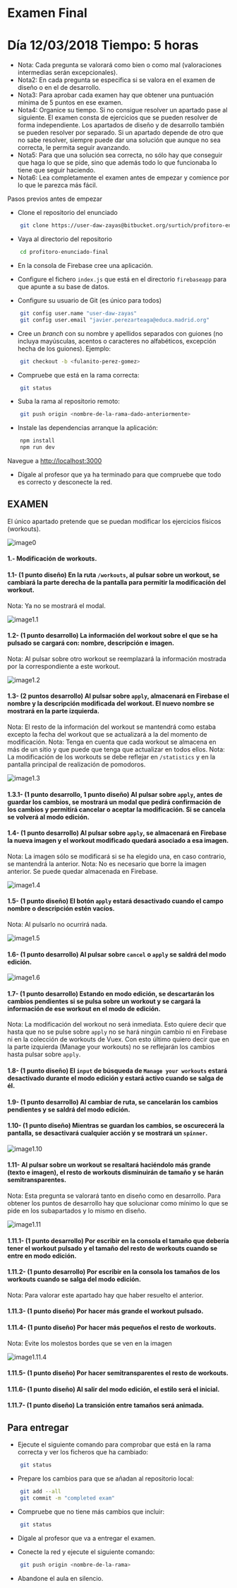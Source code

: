 Examen Final
============

# Día 12/03/2018 Tiempo: 5 horas

* Nota: Cada pregunta se valorará como bien o como mal (valoraciones intermedias serán excepcionales).
* Nota2: En cada pregunta se especifica si se valora en el examen de diseño o en el de desarrollo.
* Nota3: Para aprobar cada examen hay que obtener una puntuación mínima de 5 puntos en ese examen.
* Nota4: Organice su tiempo. Si no consigue resolver un apartado pase al siguiente. El examen consta de ejercicios que se pueden resolver de forma independiente. Los apartados de diseño y de desarrollo también se pueden resolver por separado. Si un apartado depende de otro que no sabe resolver, siempre puede dar una solución que aunque no sea correcta, le permita seguir avanzando.
* Nota5: Para que una solución sea correcta, no sólo hay que conseguir que haga lo que se pide, sino que además todo lo que funcionaba lo tiene que seguir haciendo.
* Nota6: Lea completamente el examen antes de empezar y comience por lo que le parezca más fácil.

Pasos previos antes de empezar

* Clone el repositorio del enunciado

```bash
    git clone https://user-daw-zayas@bitbucket.org/surtich/profitoro-enunciado-final.git
```

* Vaya al directorio del repositorio

```bash
    cd profitoro-enunciado-final
```

* En la consola de Firebase cree una aplicación.

* Configure el fichero `index.js` que está en el directorio `firebaseapp` para que apunte a su base de datos.

* Configure su usuario de Git (es único para todos)

```bash
    git config user.name "user-daw-zayas"
    git config user.email "javier.perezarteaga@educa.madrid.org"
```

* Cree un *branch* con su nombre y apellidos separados con guiones (no incluya mayúsculas, acentos o caracteres no alfabéticos, excepción hecha de los guiones). Ejemplo:

```bash
    git checkout -b <fulanito-perez-gomez>
```

* Compruebe que está en la rama correcta:

```bash
    git status
```

* Suba la rama al repositorio remoto:

```bash
    git push origin <nombre-de-la-rama-dado-anteriormente>
```

* Instale las dependencias arranque la aplicación:

```bash
    npm install
    npm run dev
```

Navegue a [http://localhost:3000](http://localhost:3000)

* Dígale al profesor que ya ha terminado para que compruebe que todo es correcto y desconecte la red.

## EXAMEN

El único apartado pretende que se puedan modificar los ejercicios físicos (workouts).

![image0](./img/image0.gif)

#### 1.- Modificación de workouts.

#### 1.1- (1 punto diseño) En la ruta `/workouts`, al pulsar sobre un workout, se cambiará la parte derecha de la pantalla para permitir la modificación del workout.

Nota: Ya no se mostrará el modal.

![image1.1](./img/image1.1.png)

#### 1.2- (1 punto desarrollo) La información del workout sobre el que se ha pulsado se cargará con: nombre, descripción e imagen.

Nota: Al pulsar sobre otro workout se reemplazará la información mostrada por la correspondiente a este workout.

![image1.2](./img/image1.2.png)

#### 1.3- (2 puntos desarrollo) Al pulsar sobre `apply`, almacenará en Firebase el nombre y la descripción modificada del workout. El nuevo nombre se mostrará en la parte izquierda.

Nota: El resto de la información del workout se mantendrá como estaba excepto la fecha del workout que se actualizará a la del momento de modificación.
Nota: Tenga en cuenta que cada workout se almacena en más de un sitio y que puede que tenga que actualizar en todos ellos.
Nota: La modificación de los workouts se debe reflejar en `/statistics` y en la pantalla principal de realización de pomodoros.

![image1.3](./img/image1.3.png)

#### 1.3.1- (1 punto desarrollo, 1 punto diseño) Al pulsar sobre `apply`, antes de guardar los cambios, se mostrará un modal que pedirá confirmación de los cambios y permitirá cancelar o aceptar la modificación. Si se cancela se volverá al modo edición.

#### 1.4- (1 punto desarrollo) Al pulsar sobre `apply`, se almacenará en Firebase la nueva imagen y el workout modificado quedará asociado a esa imagen.

Nota: La imagen sólo se modificará si se ha elegido una, en caso contrario, se mantendrá la anterior.
Nota: No es necesario que borre la imagen anterior. Se puede quedar almacenada en Firebase.

![image1.4](./img/image1.4.png)

#### 1.5- (1 punto diseño) El botón `apply` estará desactivado cuando el campo nombre o descripción estén vacíos.

Nota: Al pulsarlo no ocurrirá nada.

![image1.5](./img/image1.5.png)

#### 1.6- (1 punto desarrollo) Al pulsar sobre `cancel` o `apply` se saldrá del modo edición.

![image1.6](./img/image1.6.png)

#### 1.7- (1 punto desarrollo) Estando en modo edición, se descartarán los cambios pendientes si se pulsa sobre un workout y se cargará la información de ese workout en el modo de edición.

Nota: La modificación del workout no será inmediata. Esto quiere decir que hasta que no se pulse sobre `apply` no se hará ningún cambio ni en Firebase ni en la colección de workouts de Vuex. Con esto último quiero decir que en la parte izquierda (Manage your workouts) no se reflejarán los cambios hasta pulsar sobre `apply`.

#### 1.8- (1 punto diseño) El `input` de búsqueda de `Manage your workouts` estará desactivado durante el modo edición y estará activo cuando se salga de él.

#### 1.9- (1 punto desarrollo) Al cambiar de ruta, se cancelarán los cambios pendientes y se saldrá del modo edición.

#### 1.10- (1 punto diseño) Mientras se guardan los cambios, se oscurecerá la pantalla, se desactivará cualquier acción y se mostrará un `spinner`.

![image1.10](./img/image1.10.png)

#### 1.11- Al pulsar sobre un workout se resaltará haciéndolo más grande (texto e imagen), el resto de workouts disminuirán de tamaño y se harán semitransparentes.

Nota: Esta pregunta se valorará tanto en diseño como en desarrollo. Para obtener los puntos de desarrollo hay que solucionar como mínimo lo que se pide en los subapartados y lo mismo en diseño.

![image1.11](./img/image1.11.png)

#### 1.11.1- (1 punto desarrollo) Por escribir en la consola el tamaño que debería tener el workout pulsado y el tamaño del resto de workouts cuando se entre en modo edición.
#### 1.11.2- (1 punto desarrollo) Por escribir en la consola los tamaños de los workouts cuando se salga del modo edición.

Nota: Para valorar este apartado hay que haber resuelto el anterior.

#### 1.11.3- (1 punto diseño) Por hacer más grande el  workout pulsado.
#### 1.11.4- (1 punto diseño) Por hacer más pequeños el resto de workouts.

Nota: Evite los molestos bordes que se ven en la imagen

![image1.11.4](./img/image1.11.4.png)

#### 1.11.5- (1 punto diseño) Por hacer semitransparentes el resto de workouts.
#### 1.11.6- (1 punto diseño) Al salir del modo edición, el estilo será el inicial.
#### 1.11.7- (1 punto diseño) La transición entre tamaños será animada.


Para entregar
-------------

* Ejecute el siguiente comando para comprobar que está en la rama correcta y ver los ficheros que ha cambiado:


```bash
    git status
```

* Prepare los cambios para que se añadan al repositorio local:

```bash
    git add --all
    git commit -m "completed exam"
```

* Compruebe que no tiene más cambios que incluir:

```bash
    git status
```

* Dígale al profesor que va a entregar el examen.

* Conecte la red y ejecute el siguiente comando:

```bash
    git push origin <nombre-de-la-rama>
```

* Abandone el aula en silencio.

